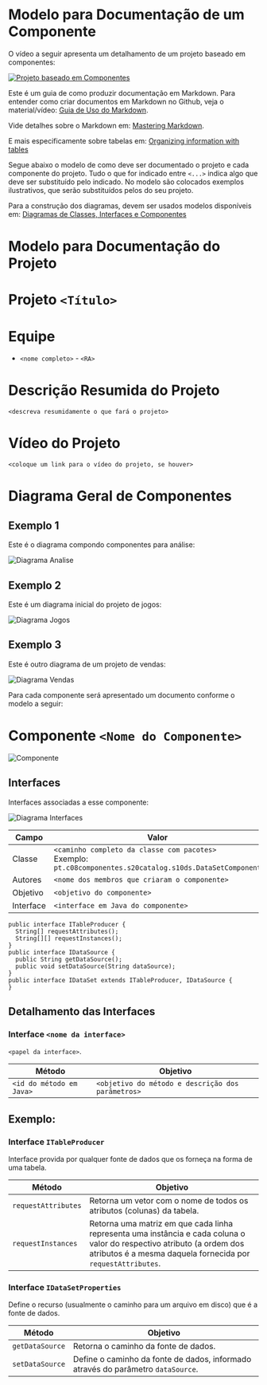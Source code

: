 # Modelo para Documentação de um Componente

O vídeo a seguir apresenta um detalhamento de um projeto baseado em componentes:

[![Projeto baseado em Componentes](http://img.youtu.be/el5MtHRGmbc/0.jpg)](https://youtu.be/el5MtHRGmbc)

Este é um guia de como produzir documentação em Markdown. Para entender como criar documentos em Markdown no Github, veja o material/vídeo:
[Guia de Uso do Markdown](https://github.com/mc-unicamp/oficinas/tree/master/docs).

Vide detalhes sobre o Markdown em: [Mastering Markdown](https://guides.github.com/features/mastering-markdown/).

E mais especificamente sobre tabelas em: [Organizing information with tables](https://help.github.com/en/articles/organizing-information-with-tables)

Segue abaixo o modelo de como deve ser documentado o projeto e cada componente do projeto. Tudo o que for indicado entre `<...>` indica algo que deve ser substituído pelo indicado. No modelo são colocados exemplos ilustrativos, que serão substituídos pelos do seu projeto.

Para a construção dos diagramas, devem ser usados modelos disponíveis em: [Diagramas de Classes, Interfaces e Componentes](https://docs.google.com/presentation/d/1ML3WrnDtzh-4wqLmdXN9au1TBIwEqo7TIbMLNOYSMAI/edit?usp=sharing)

# Modelo para Documentação do Projeto

# Projeto `<Título>`

# Equipe
* `<nome completo>` - `<RA>`

# Descrição Resumida do Projeto
`<descreva resumidamente o que fará o projeto>`

# Vídeo do Projeto
`<coloque um link para o vídeo do projeto, se houver>`

# Diagrama Geral de Componentes

## Exemplo 1

Este é o diagrama compondo componentes para análise:

![Diagrama Analise](diagrama-componentes-analise.png)

## Exemplo 2

Este é um diagrama inicial do projeto de jogos:

![Diagrama Jogos](diagrama-componentes-jogos.png)

## Exemplo 3

Este é outro diagrama de um projeto de vendas:

![Diagrama Vendas](diagrama-componentes-vendas.png)

Para cada componente será apresentado um documento conforme o modelo a seguir:

# Componente `<Nome do Componente>`

![Componente](diagrama-componente.png)

## Interfaces

Interfaces associadas a esse componente:

![Diagrama Interfaces](diagrama-interfaces.png)

Campo | Valor
----- | -----
Classe | `<caminho completo da classe com pacotes>` <br> Exemplo: `pt.c08componentes.s20catalog.s10ds.DataSetComponent`
Autores | `<nome dos membros que criaram o componente>`
Objetivo | `<objetivo do componente>`
Interface | `<interface em Java do componente>`
~~~
public interface ITableProducer {
  String[] requestAttributes();
  String[][] requestInstances();
}
public interface IDataSource {
  public String getDataSource();
  public void setDataSource(String dataSource);
}
public interface IDataSet extends ITableProducer, IDataSource {
}
~~~

## Detalhamento das Interfaces

### Interface `<nome da interface>`
`<papel da interface>`.

Método | Objetivo
-------| --------
`<id do método em Java>` | `<objetivo do método e descrição dos parâmetros>`

## Exemplo:

### Interface `ITableProducer`

Interface provida por qualquer fonte de dados que os forneça na forma de uma tabela.

Método | Objetivo
-------| --------
`requestAttributes` | Retorna um vetor com o nome de todos os atributos (colunas) da tabela.
`requestInstances` | Retorna uma matriz em que cada linha representa uma instância e cada coluna o valor do respectivo atributo (a ordem dos atributos é a mesma daquela fornecida por `requestAttributes`.

### Interface `IDataSetProperties`

Define o recurso (usualmente o caminho para um arquivo em disco) que é a fonte de dados.

Método | Objetivo
-------| --------
`getDataSource` | Retorna o caminho da fonte de dados.
`setDataSource` | Define o caminho da fonte de dados, informado através do parâmetro `dataSource`.
